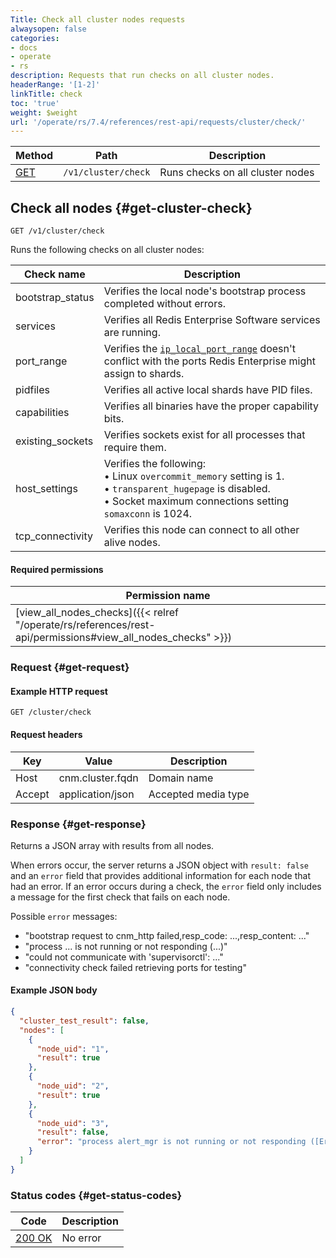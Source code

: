 ```yaml
---
Title: Check all cluster nodes requests
alwaysopen: false
categories:
- docs
- operate
- rs
description: Requests that run checks on all cluster nodes.
headerRange: '[1-2]'
linkTitle: check
toc: 'true'
weight: $weight
url: '/operate/rs/7.4/references/rest-api/requests/cluster/check/'
---
```


| Method | Path | Description |
|--------|------|-------------|
| [GET](#get-cluster-check) | `/v1/cluster/check` | Runs checks on all cluster nodes |

## Check all nodes {#get-cluster-check}

	GET /v1/cluster/check

Runs the following checks on all cluster nodes:

| Check name | Description |
|-----------|-------------|
| bootstrap_status | Verifies the local node's bootstrap process completed without errors. |
| services | Verifies all Redis Enterprise Software services are running. |
| port_range | Verifies the [`ip_local_port_range`](https://www.kernel.org/doc/html/latest/networking/ip-sysctl.html) doesn't conflict with the ports Redis Enterprise might assign to shards. |
| pidfiles | Verifies all active local shards have PID files. |
| capabilities | Verifies all binaries have the proper capability bits. |
| existing_sockets | Verifies sockets exist for all processes that require them. |
| host_settings | Verifies the following:<br />• Linux `overcommit_memory` setting is 1.<br />• `transparent_hugepage` is disabled.<br />• Socket maximum connections setting `somaxconn` is 1024. |
| tcp_connectivity | Verifies this node can connect to all other alive nodes. |

#### Required permissions

| Permission name |
|-----------------|
| [view_all_nodes_checks]({{< relref "/operate/rs/references/rest-api/permissions#view_all_nodes_checks" >}}) |

### Request {#get-request} 

#### Example HTTP request

	GET /cluster/check


#### Request headers

| Key | Value | Description |
|-----|-------|-------------|
| Host | cnm.cluster.fqdn | Domain name |
| Accept | application/json | Accepted media type |


### Response {#get-response} 

Returns a JSON array with results from all nodes.

When errors occur, the server returns a JSON object with `result: false` and an `error` field that provides additional information for each node that had an error. If an error occurs during a check, the `error` field only includes a message for the first check that fails on each node.

Possible `error` messages:

- "bootstrap request to cnm_http failed,resp_code: ...,resp_content: ..."
- "process ... is not running or not responding (...)"
- "could not communicate with 'supervisorctl': ..."
- "connectivity check failed retrieving ports for testing"

#### Example JSON body

```json
{
  "cluster_test_result": false,
  "nodes": [
    {
      "node_uid": "1",
      "result": true
    },
    {
      "node_uid": "2",
      "result": true
    },
    {
      "node_uid": "3",
      "result": false,
      "error": "process alert_mgr is not running or not responding ([Errno 111] Connection refused)"
    }
  ]
}
```

### Status codes {#get-status-codes} 

| Code | Description |
|------|-------------|
| [200 OK](https://www.rfc-editor.org/rfc/rfc9110.html#name-200-ok) | No error |
